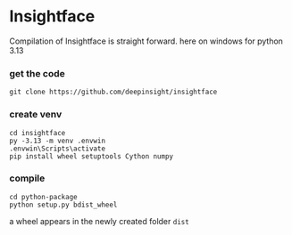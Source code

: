 # Insightface

Compilation of Insightface is straight forward. here on windows for python 3.13

### get the code

```
git clone https://github.com/deepinsight/insightface 

```
### create venv

```
cd insightface 
py -3.13 -m venv .envwin 
.envwin\Scripts\activate
pip install wheel setuptools Cython numpy
```
### compile

```
cd python-package  
python setup.py bdist_wheel
```

a wheel appears in the newly created folder `dist`

